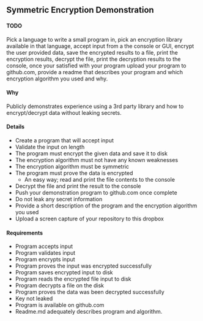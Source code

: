 ## Symmetric Encryption Demonstration 
#### TODO

Pick a language to write a small program in, pick an encryption library available in that language, accept input from a the console or GUI, encrypt the user provided data, save the encrypted results to a file, print the encryption results, decrypt the file, print the decryption results to the console, once your satisfied with your program upload your program to github.com, provide a readme that describes your program and which encryption algorithm you used and why.

#### Why
Publicly demonstrates experience using a 3rd party library and how to encrypt/decrypt data without leaking secrets. 

#### Details
- Create a program that will accept input
- Validate the input on length
- The program must encrypt the given data and save it to disk
- The encryption algorithm must not have any known weaknesses
- The encryption algorithm must be symmetric
- The program must prove the data is encrypted
    - An easy way; read and print the file contents to the console
- Decrypt the file and print the result to the console
- Push your demonstration program to github.com once complete
- Do not leak any secret information
- Provide a short description of the program and the encryption algorithm you used
- Upload a screen capture of your repository to this dropbox

#### Requirements
- Program accepts input
- Program validates input
- Program encrypts input
- Program proves the input was encrypted successfully
- Program saves encrypted input to disk
- Program reads the encrypted file input to disk
- Program decrypts a file on the disk
- Program proves the data was been decrypted successfully
- Key not leaked
- Program is available on github.com
- Readme.md adequately describes program and algorithm.